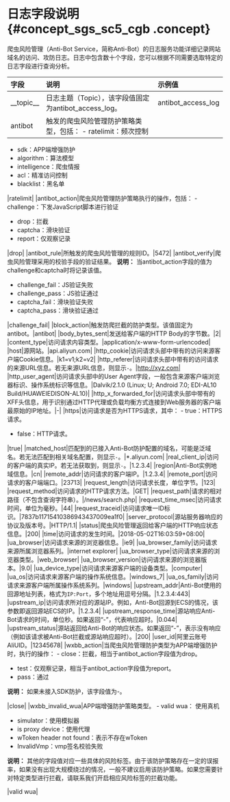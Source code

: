 # 日志字段说明 {#concept_sgs_sc5_cgb .concept}

爬虫风险管理（Anti-Bot Service，简称Anti-Bot）的日志服务功能详细记录网站域名的访问、攻防日志。日志中包含数十个字段，您可以根据不同需要选取特定的日志字段进行查询分析。

|字段|说明|示例值|
|:-|:-|:--|
|\_\_topic\_\_|日志主题（Topic），该字段值固定为antibot\_access\_log。|antibot\_access\_log|
|antibot|触发的爬虫风险管理防护策略类型，包括： -   ratelimit：频次控制
-   sdk：APP端增强防护
-   algorithm：算法模型
-   intelligence：爬虫情报
-   acl：精准访问控制
-   blacklist：黑名单

 |ratelimit|
|antibot\_action|爬虫风险管理防护策略执行的操作，包括： -   challenge：下发JavaScript脚本进行验证
-   drop：拦截
-   captcha：滑块验证
-   report：仅观察记录

 |drop|
|antibot\_rule|所触发的爬虫风险管理的规则ID。|5472|
|antibot\_verify|爬虫风险管理采用的校验手段的验证结果。 **说明：** 当antibot\_action字段的值为challenge和captcha时将记录该值。

 -   challenge\_fail：JS验证失败
-   challenge\_pass：JS验证通过
-   captcha\_fail：滑块验证失败
-   captcha\_pass：滑块验证通过

 |challenge\_fail|
|block\_action|触发防爬拦截的防护类型。该值固定为antibot。|antibot|
|body\_bytes\_sent|发送给客户端的HTTP Body的字节数。|2|
|content\_type|访问请求内容类型。|application/x-www-form-urlencoded|
|host|源网站。|api.aliyun.com|
|http\_cookie|访问请求头部中带有的访问来源客户端Cookie信息。|k1=v1;k2=v2|
|http\_referer|访问请求头部中带有的访问请求的来源URL信息。若无来源URL信息，则显示`-`。|http://xyz.com|
|http\_user\_agent|访问请求头部中的User Agent字段，一般包含来源客户端浏览器标识、操作系统标识等信息。|Dalvik/2.1.0 \(Linux; U; Android 7.0; EDI-AL10 Build/HUAWEIEDISON-AL10\)|
|http\_x\_forwarded\_for|访问请求头部中带有的XFF头信息，用于识别通过HTTP代理或负载均衡方式连接到Web服务器的客户端最原始的IP地址。|-|
|https|访问请求是否为HTTPS请求，其中： -   true：HTTPS请求。
-   false：HTTP请求。

 |true|
|matched\_host|匹配到的已接入Anti-Bot防护配置的域名，可能是泛域名。若无法匹配到相关域名配置，则显示`-`。|\*.aliyun.com|
|real\_client\_ip|访问的客户端的真实IP。若无法获取到，则显示`-`。|1.2.3.4|
|region|Anti-Bot实例地域信息。|cn|
|remote\_addr|访问请求的客户端IP。|1.2.3.4|
|remote\_port|访问请求的客户端端口。|23713|
|request\_length|访问请求长度，单位字节。|123|
|request\_method|访问请求的HTTP请求方法。|GET|
|request\_path|请求的相对路径（不包含查询字符串）。|/news/search.php|
|request\_time\_msec|访问请求时间，单位为毫秒。|44|
|request\_traceid|访问请求唯一ID标识。|7837b11715410386943437009ea1f0|
|server\_protocol|源站服务器响应的协议及版本号。|HTTP/1.1|
|status|爬虫风险管理返回给客户端的HTTP响应状态信息。|200|
|time|访问请求的发生时间。|2018-05-02T16:03:59+08:00|
|ua\_browser|访问请求来源的浏览器信息。|ie9|
|ua\_browser\_family|访问请求来源所属浏览器系列。|internet explorer|
|ua\_browser\_type|访问请求来源的浏览器类型。|web\_browser|
|ua\_browser\_version|访问请求来源的浏览器版本。|9.0|
|ua\_device\_type|访问请求来源客户端的设备类型。|computer|
|ua\_os|访问请求来源客户端的操作系统信息。|windows\_7|
|ua\_os\_family|访问请求来源客户端所属操作系统系列。|windows|
|upstream\_addr|Anti-Bot使用的回源地址列表，格式为`IP:Port`，多个地址用逗号分隔。|1.2.3.4:443|
|upstream\_ip|访问请求所对应的源站IP。例如，Anti-Bot回源到ECS的情况，该参数即返回源站ECS的IP。|1.2.3.4|
|upstream\_response\_time|源站响应Anti-Bot请求的时间，单位秒。如果返回“-”，代表响应超时。|0.044|
|upstream\_status|源站返回给Anti-Bot的响应状态。如果返回“-”，表示没有响应（例如该请求被Anti-Bot拦截或源站响应超时）。|200|
|user\_id|阿里云账号AliUID。|12345678|
|wxbb\_action|当爬虫风险管理防护类型为APP端增强防护时，执行的操作： -   close：拦截，相当于antibot\_action字段值为drop。
-   test：仅观察记录，相当于antibot\_action字段值为report。
-   pass：通过

 **说明：** 如果未接入SDK防护，该字段值为-。

 |close|
|wxbb\_invalid\_wua|APP端增强防护策略类型。 -   valid wua： 使用真机
-   simulator：使用模拟器
-   is proxy device：使用代理
-   wToken header not found：表示不存在wToken
-   InvalidVmp：vmp签名校验失败

 **说明：** 其他的字段值对应一些具体的风险标签。由于该防护策略存在一定的误报率，如果没有出现大规模绕过的情况，一般不建议启用该防护策略。如果您需要针对特定类型进行拦截，请联系我们开启相应风险标签的拦截功能。

 |valid wua|

